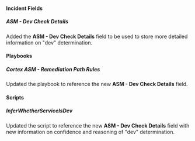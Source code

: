 
#### Incident Fields

##### ASM - Dev Check Details

Added the **ASM - Dev Check Details** field to be used to store more detailed information on "dev" determination.

#### Playbooks

##### Cortex ASM - Remediation Path Rules

Updated the playbook to reference the new **ASM - Dev Check Details** field.

#### Scripts

##### InferWhetherServiceIsDev

Updated the script to reference the new **ASM - Dev Check Details** field with new information on confidence and reasoning of "dev" determination.
